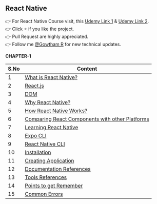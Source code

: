 ## React Native

:point_right: For React Native Course visit, this [Udemy Link 1](https://www.udemy.com/course/the-complete-react-native-and-redux-course/) & [Udemy Link 2](https://www.udemy.com/course/react-native-the-practical-guide/).  
:point_right: Click :star: if you like the project.   
:point_right: Pull Request are highly appreciated.  
:point_right: Follow me [@Gowtham R](https://twitter.com/Gowtham26730226) for new technical updates.

__CHAPTER-1__  

| S.No | Content |
| --------	 | ------------ |
| 1 | [What is React Native?](CHAPTER-1.md#what-is-react-native) | 
| 2 | [React.js](CHAPTER-1.md#reactjs) |    
| 3 | [DOM](CHAPTER-1.md#dom) |  
| 4 | [Why React Native?](CHAPTER-1.md#why-react-native) |  
| 5 | [How React Native Works?](CHAPTER-1.md#how-react-native-works) |
| 6 | [Comparing React Components with other Platforms](CHAPTER-1.md#comparing-react-components-with-other-platforms) |
| 7 | [Learning React Native](CHAPTER-1.md#learning-react-native) |   
| 8 | [Expo CLI](CHAPTER-1.md#expo-cli) | 
| 9 | [React Native CLI](CHAPTER-1.md#react-native-cli) |   
| 10 | [Installation](CHAPTER-1.md#installation) |
| 11 | [Creating Application](CHAPTER-1.md#creating-application) | 
| 12 | [Documentation References](CHAPTER-1.md#documentation-references) | 
| 13 | [Tools References](CHAPTER-1.md#tools-references) | 
| 14 | [Points to get Remember](CHAPTER-1.md#points-to-get-remember) | 
| 15 | [Common Errors](CHAPTER-1.md#common-errors) | 
